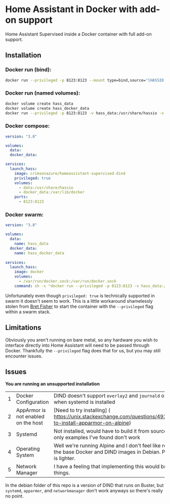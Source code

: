 # Home Assistant in Docker with add-on support
Home Assistant Supervised inside a Docker container with full add-on support.

## Installation
### Docker run (bind):
```bash
docker run --privileged -p 8123:8123 --mount type=bind,source="[HASSIO STORAGE]",target=/usr/share/hassio --mount type=bind,source="[DOCKER STORAGE]",target=/var/lib/docker --name hass crimsonazure/homeassistant-supervised-dind 
```
### Docker run (named volumes):
```bash
docker volume create hass_data
docker volume create hass_docker_data
docker run --privileged -p 8123:8123 -v hass_data:/usr/share/hassio -v hass_docker_data:/var/lib/docker --name hass crimsonazure/homeassistant-supervised-dind
```
### Docker compose:
```yaml
version: "3.8"

volumes:
  data:
  docker_data:

services:
  launch_hass:
    image: crimsonazure/homeassistant-supervised-dind
    privileged: true
    volumes:
      - data:/usr/share/hassio
      - docker_data:/var/lib/docker
    ports:
      - 8123:8123
```
### Docker swarm:
```yaml
version: "3.8"

volumes:
  data:
    name: hass_data
  docker_data:
    name: hass_docker_data
  
services:
  launch_hass:
    image: docker
    volumes:
      - /var/run/docker.sock:/var/run/docker.sock
    command: sh -c "docker run --privileged -p 8123:8123 -v hass_data:/usr/share/hassio -v hass_docker_data:/var/lib/docker --name hass crimsonazure/homeassistant-supervised-dind"
```
Unfortunately even though `privileged: true` is technically supported in swarm it doesn't seem to work. This is a little workaround shamelessly stolen from [Bret Fisher](https://github.com/BretFisher/dogvscat/blob/master/stack-rexray.yml) to start the container with the `--privileged` flag within a swarm stack.

## Limitations
Obviously you aren't running on bare metal, so any hardware you wish to interface directly into Home Assistant will need to be passed through Docker. Thankfully the ``--privileged`` flag does that for us, but you may still encounter issues. 

## Issues
**You are running an unsupported installation**

|   |                                     |                                                                                                                               |
|---|-------------------------------------|-------------------------------------------------------------------------------------------------------------------------------|
| 1 | Docker Configuration                | DIND doesn't support  `overlay2`  and  `journald` only works when systemd is installed                                        |
| 2 | AppArmor is not enabled on the host | [Need to try installing] ( https://unix.stackexchange.com/questions/493896/how-to-install-apparmor-on-alpine)                 |
| 3 | Systemd                             | Not installed, would have to build it from source, and the only examples I've found don't work                                |
| 4 | Operating System                    | Well we're running Alpine and I don't feel like recreating the base Docker and DIND images in Debian. Plus Alpine is lighter. |
| 5 | Network Manager                     | I have a feeling that implementing this would break other things.                                                             |

In the debian folder of this repo is a version of DIND that runs on Buster, but `systemd`, `apparmor`, and `networkmanager` don't work anyways so there's really no point.